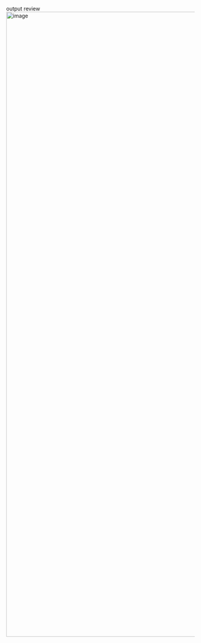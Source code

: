 output review
<img width="1722" height="1667" alt="image" src="https://github.com/user-attachments/assets/98966929-33b8-4032-9fe3-444a02450737" />

